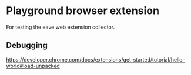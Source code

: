 # Playground browser extension

For testing the eave web extension collector.

## Debugging

https://developer.chrome.com/docs/extensions/get-started/tutorial/hello-world#load-unpacked
